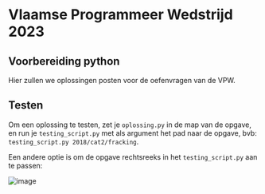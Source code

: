 # Vlaamse Programmeer Wedstrijd 2023

## Voorbereiding python
Hier zullen we oplossingen posten voor de oefenvragen van de VPW.

## Testen

Om een oplossing te testen, zet je ```oplossing.py``` in de map van de opgave, en run je ```testing_script.py``` met als argument het pad naar de opgave, bvb: ```testing_script.py 2018/cat2/fracking```.

Een andere optie is om de opgave rechtsreeks in het ```testing_script.py``` aan te passen:

![image](https://user-images.githubusercontent.com/100168771/218996790-df852ca0-6300-4af9-9706-0a874b6cdbcd.png)






